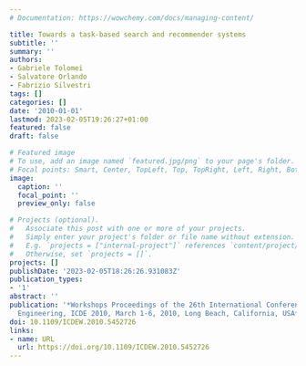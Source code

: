 ```yaml
---
# Documentation: https://wowchemy.com/docs/managing-content/

title: Towards a task-based search and recommender systems
subtitle: ''
summary: ''
authors:
- Gabriele Tolomei
- Salvatore Orlando
- Fabrizio Silvestri
tags: []
categories: []
date: '2010-01-01'
lastmod: 2023-02-05T19:26:27+01:00
featured: false
draft: false

# Featured image
# To use, add an image named `featured.jpg/png` to your page's folder.
# Focal points: Smart, Center, TopLeft, Top, TopRight, Left, Right, BottomLeft, Bottom, BottomRight.
image:
  caption: ''
  focal_point: ''
  preview_only: false

# Projects (optional).
#   Associate this post with one or more of your projects.
#   Simply enter your project's folder or file name without extension.
#   E.g. `projects = ["internal-project"]` references `content/project/deep-learning/index.md`.
#   Otherwise, set `projects = []`.
projects: []
publishDate: '2023-02-05T18:26:26.931083Z'
publication_types:
- '1'
abstract: ''
publication: '*Workshops Proceedings of the 26th International Conference on Data
  Engineering, ICDE 2010, March 1-6, 2010, Long Beach, California, USA*'
doi: 10.1109/ICDEW.2010.5452726
links:
- name: URL
  url: https://doi.org/10.1109/ICDEW.2010.5452726
---
```

